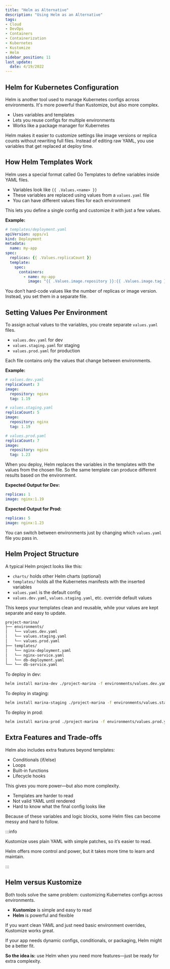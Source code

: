 ```yaml
---
title: "Helm as Alternative"
description: "Using Helm as an Alternative"
tags: 
- Cloud
- DevOps
- Containers
- Containerization
- Kubernetes
- Kustomize
- Helm
sidebar_position: 11
last_update:
  date: 4/19/2022
---
```



## Helm for Kubernetes Configuration

Helm is another tool used to manage Kubernetes configs across environments. It's more powerful than Kustomize, but also more complex.

- Uses variables and templates
- Lets you reuse configs for multiple environments
- Works like a package manager for Kubernetes

Helm makes it easier to customize settings like image versions or replica counts without rewriting full files. Instead of editing raw YAML, you use variables that get replaced at deploy time.

## How Helm Templates Work

Helm uses a special format called Go Templates to define variables inside YAML files.

- Variables look like `{{ .Values.<name> }}`
- These variables are replaced using values from a `values.yaml` file
- You can have different values files for each environment

This lets you define a single config and customize it with just a few values.

**Example:**

```yaml
# templates/deployment.yaml
apiVersion: apps/v1
kind: Deployment
metadata:
  name: my-app
spec:
  replicas: {{ .Values.replicaCount }}
  template:
    spec:
      containers:
        - name: my-app
          image: "{{ .Values.image.repository }}:{{ .Values.image.tag }}"
```

You don’t hard-code values like the number of replicas or image version. Instead, you set them in a separate file.

## Setting Values Per Environment

To assign actual values to the variables, you create separate `values.yaml` files.

- `values.dev.yaml` for dev
- `values.staging.yaml` for staging
- `values.prod.yaml` for production

Each file contains only the values that change between environments.

**Example:**

```yaml
# values.dev.yaml
replicaCount: 3
image:
  repository: nginx
  tag: 1.19
```
```yaml
# values.staging.yaml
replicaCount: 5
image:
  repository: nginx
  tag: 1.19
```
```yaml
# values.prod.yaml
replicaCount: 7
image:
  repository: nginx
  tag: 1.23
```

When you deploy, Helm replaces the variables in the templates with the values from the chosen file. So the same template can produce different results based on the environment.

**Expected Output for Dev:**

```yaml
replicas: 1
image: nginx:1.19
```

**Expected Output for Prod:**

```yaml
replicas: 5
image: nginx:1.23
```

You can switch between environments just by changing which `values.yaml` file you pass in.

## Helm Project Structure

A typical Helm project looks like this:

- `charts/` holds other Helm charts (optional)
- `templates/` holds all the Kubernetes manifests with the inserted variables
- `values.yaml` is the default config
- `values.dev.yaml`, `values.staging.yaml`, etc. override default values

This keeps your templates clean and reusable, while your values are kept separate and easy to update.

```bash
project-marina/
├── environments/
│   └── values.dev.yaml
│   └── values.staging.yaml
│   └── values.prod.yaml
├── templates/
│   └── nginx-deployment.yaml
│   └── nginx-service.yaml
│   └── db-deployment.yaml
└── └── db-service.yaml
```

To deploy in dev:

```bash
helm install marina-dev ./project-marina -f environments/values.dev.yaml
```

To deploy in staging:

```bash
helm install marina-staging ./project-marina -f environments/values.staging.yaml
```

To deploy in prod:

```bash
helm install marina-prod ./project-marina -f environments/values.prod.yaml
```



## Extra Features and Trade-offs

Helm also includes extra features beyond templates:

- Conditionals (if/else)
- Loops
- Built-in functions
- Lifecycle hooks

This gives you more power—but also more complexity.

- Templates are harder to read
- Not valid YAML until rendered
- Hard to know what the final config looks like

Because of these variables and logic blocks, some Helm files can become messy and hard to follow.

:::info 

Kustomize uses plain YAML with simple patches, so it’s easier to read. 

Helm offers more control and power, but it takes more time to learn and maintain.

:::

## Helm versus Kustomize

Both tools solve the same problem: customizing Kubernetes configs across environments.

- **Kustomize** is simple and easy to read
- **Helm** is powerful and flexible

If you want clean YAML and just need basic environment overrides, Kustomize works great. 

If your app needs dynamic configs, conditionals, or packaging, Helm might be a better fit.

**So the idea is:** use Helm when you need more features—just be ready for extra complexity.
